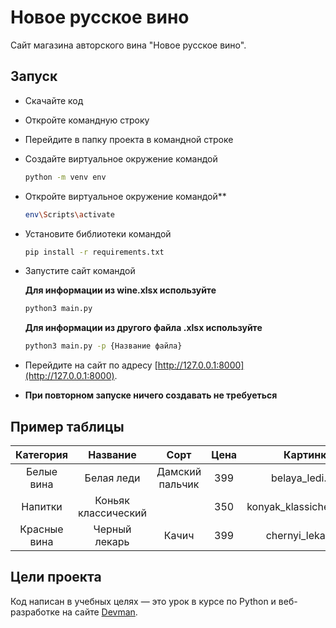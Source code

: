 # Новое русское вино

Сайт магазина авторского вина "Новое русское вино".

## Запуск

- Скачайте код
- Откройте командную строку
- Перейдите в папку проекта в командной строке
- Создайте виртуальное окружение командой

   ```bash
   python -m venv env 
   ```
- Откройте виртуальное окружение командой**

   ```bash
   env\Scripts\activate
   ```
- Установите библиотеки командой

   ```bash
   pip install -r requirements.txt
   ```
- Запустите сайт командой    
 
   **Для информации из wine.xlsx используйте**
 
   ```bash
   python3 main.py
   ```   
   
   **Для информации из другого файла .xlsx используйте**
   
   ```bash
   python3 main.py -p {Название файла}
   ```
   
- Перейдите на сайт по адресу [http://127.0.0.1:8000](http://127.0.0.1:8000).
- **При повторном запуске ничего создавать не требуеться**

## Пример таблицы

|   Категория   |    Название         |       Сорт      |      Цена       |         Картинка         |        Акция         |
|:-------------:|:-------------------:|:---------------:|:---------------:|:------------------------:|:--------------------:|
| Белые вина    | Белая леди          | Дамский пальчик | 399             | belaya_ledi.png          | Выгодное предложение |
| Напитки       | Коньяк классический |                 | 350             | konyak_klassicheskyi.png |                      |
| Красные вина  | Черный лекарь       | Качич           | 399             | chernyi_lekar.png        |                      |

## Цели проекта

Код написан в учебных целях — это урок в курсе по Python и веб-разработке на сайте [Devman](https://dvmn.org).

